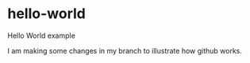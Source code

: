 # hello-world
Hello World example

I am making some changes in my branch to illustrate how github works.
